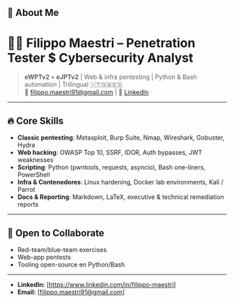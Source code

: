 ## 🚀 About Me

# 👨‍💻 Filippo Maestri – Penetration Tester $ Cybersecurity Analyst

> **eWPTv2** • **eJPTv2** | Web & infra pentesting | Python & Bash automation | Trilingual 🇮🇹🇬🇧🇪🇸  
> 📩 filippo.maestri91@gmail.com | 🔗 [LinkedIn](https://www.linkedin.com/in/filippo-maestri/)

---

## 🔥 Core Skills
- **Classic pentesting**: Metasploit, Burp Suite, Nmap, Wireshark, Gobuster, Hydra  
- **Web hacking**: OWASP Top 10, SSRF, IDOR, Auth bypasses, JWT weaknesses  
- **Scripting**: Python (pwntools, requests, asyncio), Bash one-liners, PowerShell  
- **Infra & Contenedores**: Linux hardening, Docker lab environments, Kali / Parrot  
- **Docs & Reporting**: Markdown, LaTeX, executive & technical remediation reports  

---

## 🤝 Open to Collaborate
- Red-team/blue-team exercises
- Web-app pentests 
- Tooling open-source en Python/Bash

---

*   **LinkedIn:** [https://www.linkedin.com/in/filippo-maestri]
*   **Email:** [filippo.maestri91@gmail.com]
